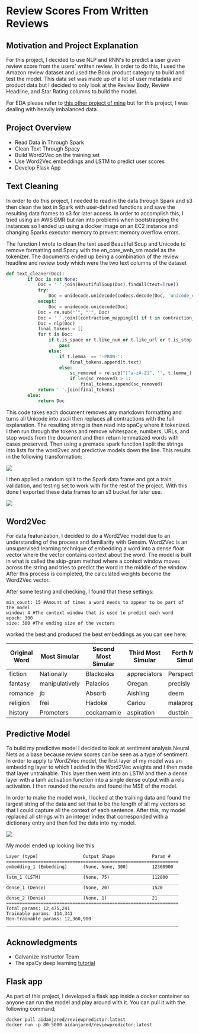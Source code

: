 # Review Scores From Written Reviews

## Motivation and Project Explanation

For this project, I decided to use NLP and RNN's to predict a user given review score from the users' written review. In order to do this, I used the Amazon review dataset and used the Book product category to build and test the model. This data set was made up of a lot of user metadata and product data but I decided to only look at the Review Body, Review Headline, and Star Rating columns to build the model.

For EDA please refer to [this other project of mine](https://github.com/Aidan-Jared/NLP-Data-Featurization) but for this project, I was dealing with heavily imbalanced data.

## Project Overview

- Read Data in Through Spark
- Clean Text Through Spacy
- Build Word2Vec on the training set
- Use Word2Vec embeddings and LSTM to predict user scores
- Develop Flask App

## Text Cleaning

In order to do this project, I needed to read in the data through Spark and s3 then clean the text in Spark with user-defined functions and save the resulting data frames to s3 for later access. In order to accomplish this, I tried using an AWS EMR but ran into problems when bootstrapping the instances so I ended up using a docker image on an EC2 instance and changing Sparks executor memory to prevent memory overflow errors.

The function I wrote to clean the text used Beautiful Soup and Unicode to remove formatting and Spacy with the en_core_web_sm model as the tokenizer. The documents ended up being a combination of the review headline and review body which were the two text columns of the dataset

```python
def text_cleaner(Doc):
        if Doc is not None:
            Doc = ' '.join(BeautifulSoup(Doc).findAll(text=True))
            try:
                Doc = unidecode.unidecode(codecs.decode(Doc, 'unicode_escape'))
            except:
                Doc = unidecode.unidecode(Doc)
            Doc = re.sub("’", "'", Doc)
            Doc = ' '.join([contraction_mapping[t] if t in contraction_mapping else t for t in Doc.split(" ")])
            Doc = nlp(Doc)
            final_tokens = []
            for t in Doc:
                if t.is_space or t.like_num or t.like_url or t.is_stop:
                    pass
                else:
                    if t.lemma_ == '-PRON-':
                        final_tokens.append(t.text)
                    else:
                        sc_removed = re.sub("[^a-zA-Z]", '', t.lemma_)
                        if len(sc_removed) > 1:
                            final_tokens.append(sc_removed)
            return ' '.join(final_tokens)
        else:
            return Doc
```

This code takes each document removes any markdown formatting and turns all Unicode into ascii then replaces all contractions with the full explanation. The resulting string is then read into spaCy where it tokenized. I then run through the tokens and remove whitespace, numbers, URLs, and stop words from the document and then return lemmatized words with cases preserved. Then using a premade spark function I split the strings into lists for the word2vec and predictive models down the line. This results in the following transformation:

![](images/Text_pipeline_ex.png)

I then applied a random split to the Spark data frame and got a train, validation, and testing set to work with for the rest of the project. With this done I exported these data frames to an s3 bucket for later use.

![](images/Text_Processing.png)

## Word2Vec

For data featurization, I decided to do a Word2Vec model due to an understanding of the process and familiarity with Gensim. Word2Vec is an unsupervised learning technique of embedding a word into a dense float vector where the vector contains context about the word. The model is built in what is called the skip-gram method where a context window moves across the string and tries to predict the word in the middle of the window. After this process is completed, the calculated weights become the Word2Vec vector.

After some testing and checking, I found that these settings:

```
min_count: 15 #Amount of times a word needs to appear to be part of the model
window: 4 #The context window that is used to predict each word
epoch: 300
size: 300 #The ending size of the vectors
``` 

worked the best and produced the best embeddings as you can see here:

|Original Word|Most Simular|Second Most Simular|Third Most Simular|Forth Most Simular|Fifth Most Simular|
|--------|------|------|------|-----|------|
|fiction|Nationally|Blackoaks|appreciators|Perspectives|TSNOTD|
|fantasy|manipulatively|Palacios|Oregan|precisly|Auel|
|romance|jb|Absorb|Aishling|deem|Institutionalizing|
|religion|frei|Hadoke|Cariou|malapropisms|conceited|
|history|Promoters|cockamamie|aspiration|dustbin|Undercurrents|

## Predictive Model

To build my predictive model I decided to look at sentiment analysis Neural Nets as a base because review scores can be seen as a type of sentiment. In order to apply to Word2Vec model, the first layer of my model was an embedding layer to which I added in the Word2Vec weights and I then made that layer untrainable. This layer then went into an LSTM and then a dense layer with a tanh activation function into a single dense output with a relu activation. I then rounded the results and found the MSE of the model.

In order to make the model work, I looked at the training data and found the largest string of the data and set that to be the length of all my vectors so that I could capture all the context of each sentence. After this, my model replaced all strings with an integer index that corresponded with a dictionary entry and then fed the data into my model.

![](images/Model.png)

My model ended up looking like this


```
Layer (type)                 Output Shape              Param #
=================================================================
embedding_1 (Embedding)      (None, None, 300)         12360900
_________________________________________________________________
lstm_1 (LSTM)                (None, 75)                112800
_________________________________________________________________
dense_1 (Dense)              (None, 20)                1520
_________________________________________________________________
dense_2 (Dense)              (None, 1)                 21
=================================================================
Total params: 12,475,241
Trainable params: 114,341
Non-trainable params: 12,360,900
_________________________________________________________________
```

## Acknowledgments

- Galvanize Instructor Team
- The spaCy deep learning [tutorial](https://github.com/explosion/spacy/blob/master/examples/deep_learning_keras.py)

## Flask app

As part of this project, I developed a flask app inside a docker container so anyone can run the model and play around with it. You 
can pull it with the following command:

```
docker pull aidanjared/reviewpredictor:latest
docker run -p 80:5000 aidanjared/reviewpredictor:latest
```

